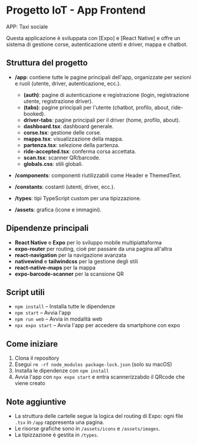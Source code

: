 # Progetto IoT - App Frontend

APP: Taxi sociale

Questa applicazione è sviluppata con [Expo] e [React Native] e offre un sistema di gestione corse, autenticazione utenti e driver, mappa e chatbot.

## Struttura del progetto

- **/app**: contiene tutte le pagine principali dell'app, organizzate per sezioni e ruoli (utente, driver, autenticazione, ecc.).

  - **(auth)**: pagine di autenticazione e registrazione (login, registrazione utente, registrazione driver).
  - **(tabs)**: pagine principali per l'utente (chatbot, profilo, about, ride-booked).
  - **driver-tabs**: pagine principali per il driver (home, profilo, about).
  - **dashboard.tsx**: dashboard generale.
  - **corse.tsx**: gestione delle corse.
  - **mappa.tsx**: visualizzazione della mappa.
  - **partenza.tsx**: selezione della partenza.
  - **ride-accepted.tsx**: conferma corsa accettata.
  - **scan.tsx**: scanner QR/barcode.
  - **globals.css**: stili globali.

- **/components**: componenti riutilizzabili come Header e ThemedText.

- **/constants**: costanti (utenti, driver, ecc.).

- **/types**: tipi TypeScript custom per una tipizzazione.

- **/assets**: grafica (icone e immagini).

## Dipendenze principali

- **React Native** e **Expo** per lo sviluppo mobile multipiattaforma
- **expo-router** per routing, cioè per passare da una pagina all'altra
- **react-navigation** per la navigazione avanzata
- **nativewind** e **tailwindcss** per la gestione degli stili
- **react-native-maps** per la mappa
- **expo-barcode-scanner** per la scansione QR

## Script utili

- `npm install` – Installa tutte le dipendenze
- `npm start` – Avvia l'app
- `npm run web` – Avvia in modalità web
- `npx expo start` – Avvia l'app per accedere da smartphone con expo

## Come iniziare

1. Clona il repository
2. Esegui `rm -rf node_modules package-lock.json` (solo su macOS)
3. Installa le dipendenze con `npm install`
4. Avvia l'app con `npx expo start` e entra scannerizzabdo il QRcode che viene creato

## Note aggiuntive

- La struttura delle cartelle segue la logica del routing di Expo: ogni file `.tsx` in `/app` rappresenta una pagina.
- Le risorse grafiche sono in `/assets/icons` e `/assets/images`.
- La tipizzazione è gestita in `/types`.
